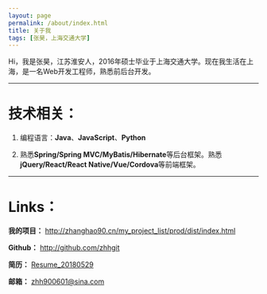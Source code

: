 ```yaml
---
layout: page
permalink: /about/index.html
title: 关于我
tags: [张昊，上海交通大学]
---
```


Hi，我是张昊，江苏淮安人，2016年硕士毕业于上海交通大学。现在我生活在上海，是一名Web开发工程师，熟悉前后台开发。

------------------------------------------------------

# 技术相关：

1. 编程语言：**Java**、**JavaScript**、**Python**

2. 熟悉**Spring/Spring MVC/MyBatis/Hibernate**等后台框架。熟悉**jQuery/React/React Native/Vue/Cordova**等前端框架。

------------------------------------------------------

# Links：

**我的项目：** <http://zhanghao90.cn/my_project_list/prod/dist/index.html>

**Github：** <http://github.com/zhhgit>

**简历：** [Resume_20180529](http://zhanghao90.cn/simple_resume/html/index.html)

**邮箱：** [zhh900601@sina.com](mailto:zhh900601@sina.com)